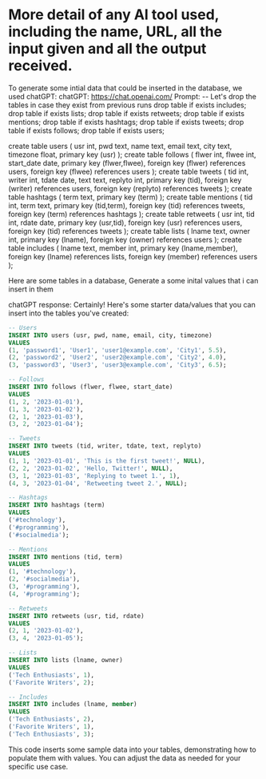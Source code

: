 # More detail of any AI tool used, including the name, URL, all the input given and all the output received.  
To generate some intial data that could be inserted in the database, we used chatGPT:
chatGPT: https://chat.openai.com/
Prompt: 
-- Let's drop the tables in case they exist from previous runs
drop table if exists includes;
drop table if exists lists;
drop table if exists retweets;
drop table if exists mentions;
drop table if exists hashtags;
drop table if exists tweets;
drop table if exists follows;
drop table if exists users;

create table users (
  usr         int,
  pwd	      text,
  name        text,
  email       text,
  city        text,
  timezone    float,
  primary key (usr)
);
create table follows (
  flwer       int,
  flwee       int,
  start_date  date,
  primary key (flwer,flwee),
  foreign key (flwer) references users,
  foreign key (flwee) references users
);
create table tweets (
  tid	      int,
  writer      int,
  tdate       date,
  text        text,
  replyto     int,
  primary key (tid),
  foreign key (writer) references users,
  foreign key (replyto) references tweets
);
create table hashtags (
  term        text,
  primary key (term)
);
create table mentions (
  tid         int,
  term        text,
  primary key (tid,term),
  foreign key (tid) references tweets,
  foreign key (term) references hashtags
);
create table retweets (
  usr         int,
  tid         int,
  rdate       date,
  primary key (usr,tid),
  foreign key (usr) references users,
  foreign key (tid) references tweets
);
create table lists (
  lname        text,
  owner        int,
  primary key (lname),
  foreign key (owner) references users
);
create table includes (
  lname       text,
  member      int,
  primary key (lname,member),
  foreign key (lname) references lists,
  foreign key (member) references users
);

Here are some tables in a database, Generate a some inital values that i can insert in them

chatGPT response:
Certainly! Here's some starter data/values that you can insert into the tables you've created:

```sql
-- Users
INSERT INTO users (usr, pwd, name, email, city, timezone)
VALUES
(1, 'password1', 'User1', 'user1@example.com', 'City1', 5.5),
(2, 'password2', 'User2', 'user2@example.com', 'City2', 4.0),
(3, 'password3', 'User3', 'user3@example.com', 'City3', 6.5);

-- Follows
INSERT INTO follows (flwer, flwee, start_date)
VALUES
(1, 2, '2023-01-01'),
(1, 3, '2023-01-02'),
(2, 1, '2023-01-03'),
(3, 2, '2023-01-04');

-- Tweets
INSERT INTO tweets (tid, writer, tdate, text, replyto)
VALUES
(1, 1, '2023-01-01', 'This is the first tweet!', NULL),
(2, 2, '2023-01-02', 'Hello, Twitter!', NULL),
(3, 1, '2023-01-03', 'Replying to tweet 1.', 1),
(4, 3, '2023-01-04', 'Retweeting tweet 2.', NULL);

-- Hashtags
INSERT INTO hashtags (term)
VALUES
('#technology'),
('#programming'),
('#socialmedia');

-- Mentions
INSERT INTO mentions (tid, term)
VALUES
(1, '#technology'),
(2, '#socialmedia'),
(3, '#programming'),
(4, '#programming');

-- Retweets
INSERT INTO retweets (usr, tid, rdate)
VALUES
(2, 1, '2023-01-02'),
(3, 4, '2023-01-05');

-- Lists
INSERT INTO lists (lname, owner)
VALUES
('Tech Enthusiasts', 1),
('Favorite Writers', 2);

-- Includes
INSERT INTO includes (lname, member)
VALUES
('Tech Enthusiasts', 2),
('Favorite Writers', 1),
('Tech Enthusiasts', 3);
```

This code inserts some sample data into your tables, demonstrating how to populate them with values. You can adjust the data as needed for your specific use case.
